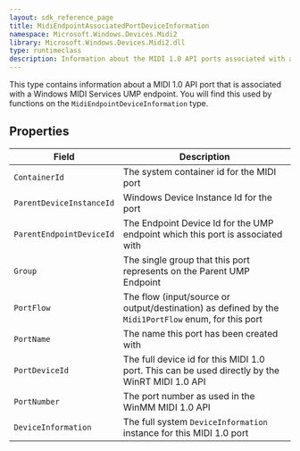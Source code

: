 ```yaml
---
layout: sdk_reference_page
title: MidiEndpointAssociatedPortDeviceInformation
namespace: Microsoft.Windows.Devices.Midi2
library: Microsoft.Windows.Devices.Midi2.dll
type: runtimeclass
description: Information about the MIDI 1.0 API ports associated with a UMP endpoint.
---
```


This type contains information about a MIDI 1.0 API port that is associated with a Windows MIDI Services UMP endpoint. You will find this used by functions on the `MidiEndpointDeviceInformation` type.

## Properties

| Field | Description |
| --------------- | ----------- |
| `ContainerId` | The system container id for the MIDI port |
| `ParentDeviceInstanceId` | Windows Device Instance Id for the port |
| `ParentEndpointDeviceId` | The Endpoint Device Id for the UMP endpoint which this port is associated with |
| `Group` | The single group that this port represents on the Parent UMP Endpoint |
| `PortFlow` | The flow (input/source or output/destination) as defined by the `Midi1PortFlow` enum, for this port |
| `PortName` | The name this port has been created with |
| `PortDeviceId` | The full device id for this MIDI 1.0 port. This can be used directly by the WinRT MIDI 1.0 API |
| `PortNumber` | The port number as used in the WinMM MIDI 1.0 API |
| `DeviceInformation` | The full system `DeviceInformation` instance for this MIDI 1.0 port |
